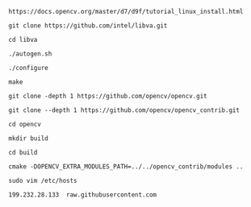 ```
https://docs.opencv.org/master/d7/d9f/tutorial_linux_install.html
```

```
git clone https://github.com/intel/libva.git
```

```
cd libva
```

```
./autogen.sh
```

```
./configure
```

```
make
```

```
git clone -depth 1 https://github.com/opencv/opencv.git
```

```
git clone --depth 1 https://github.com/opencv/opencv_contrib.git
```

```
cd opencv
```

```
mkdir build
```

```
cd build
```

```
cmake -DOPENCV_EXTRA_MODULES_PATH=../../opencv_contrib/modules ..
```

```
sudo vim /etc/hosts
```

```
199.232.28.133  raw.githubusercontent.com
```
